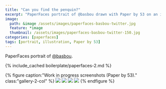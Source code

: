 ```yaml
---
title: "Can you find the penquin?"
excerpt: "PaperFaces portrait of @basbou drawn with Paper by 53 on an iPad."
image: 
  path: &image /assets/images/paperfaces-basbou-twitter.jpg 
  feature: *image
  thumbnail: /assets/images/paperfaces-basbou-twitter-150.jpg
categories: [paperfaces]
tags: [portrait, illustration, Paper by 53]
---
```


PaperFaces portrait of [@basbou](https://twitter.com/basbou).

{% include_cached boilerplate/paperfaces-2.md %}

{% figure caption:"Work in progress screenshots (Paper by 53)." class:"gallery-2-col" %}
[![](/assets/images/paperfaces-basbou-process-1-600.jpg)](/assets/images/paperfaces-basbou-process-1-lg.jpg)
[![](/assets/images/paperfaces-basbou-process-2-600.jpg)](/assets/images/paperfaces-basbou-process-2-lg.jpg)
[![](/assets/images/paperfaces-basbou-process-3-600.jpg)](/assets/images/paperfaces-basbou-process-3-lg.jpg)
[![](/assets/images/paperfaces-basbou-process-4-600.jpg)](/assets/images/paperfaces-basbou-process-4-lg.jpg)
{% endfigure %}
